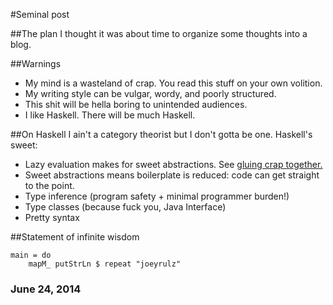 #Seminal post

##The plan
I thought it was about time to organize some thoughts into a blog.

##Warnings
* My mind is a wasteland of crap. You read this stuff on your own volition.
* My writing style can be vulgar, wordy, and poorly structured.
* This shit will be hella boring to unintended audiences.
* I like Haskell. There will be much Haskell.

##On Haskell
I ain't a category theorist but I don't gotta be one. Haskell's sweet:

* Lazy evaluation makes for sweet abstractions. See [gluing crap together.](http://www.cs.kent.ac.uk/people/staff/dat/miranda/whyfp90.pdf)
* Sweet abstractions means boilerplate is reduced: code can get straight to the point.
* Type inference (program safety + minimal programmer burden!)
* Type classes (because fuck you, Java Interface)
* Pretty syntax

##Statement of infinite wisdom
~~~~~~~~~~~~~~~~~~~~~~~~~~~~~~~~~~~ {.haskell}
main = do
    mapM_ putStrLn $ repeat "joeyrulz"
~~~~~~~~~~~~~~~~~~~~~~~~~~~~~~~~~~~

### June 24, 2014
